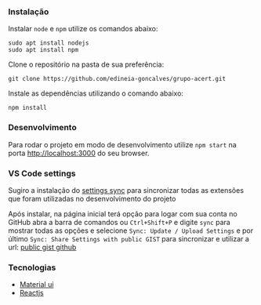 ### Instalação

Instalar `node` e `npm` utilize os comandos abaixo:
```
sudo apt install nodejs 
sudo apt install npm
```
Clone o repositório na pasta de sua preferência:
```
git clone https://github.com/edineia-goncalves/grupo-acert.git
```
Instale as dependências utilizando o comando abaixo:
```
npm install
``` 
### Desenvolvimento

Para rodar o projeto em modo de desenvolvimento utilize `npm start` na porta [http://localhost:3000](http://localhost:3000) do seu browser.

### VS Code settings

Sugiro a instalação do [settings sync](https://marketplace.visualstudio.com/items?itemName=Shan.code-settings-sync) para sincronizar todas as extensões que foram utilizadas no desenvolvimento do projeto

Após instalar, na página inicial terá opção para logar com sua conta no GitHub abra a barra de comandos ou
` Ctrl+Shift+P ` e  digite ` sync ` para mostrar todas as opções e selecione 
` Sync: Update / Upload Settings ` e por último ` Sync: Share Settings with public GIST ` para sincronizar e utilizar a url: 
[public gist github](https://gist.github.com/edineia-goncalves/c6b769e91cbc2e77efc5dad59fd4dc21)

### Tecnologias

* [Material ui](https://reactjs.org/)
* [Reactjs](https://reactjs.org/)
